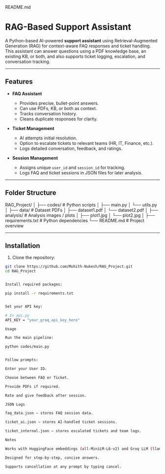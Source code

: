 
README.md
# RAG-Based Support Assistant

A Python-based AI-powered **support assistant** using Retrieval-Augmented Generation (RAG) for context-aware FAQ responses and ticket handling. This assistant can answer questions using a PDF knowledge base, an existing KB, or both, and also supports ticket logging, escalation, and conversation tracking.

---

## **Features**

- **FAQ Assistant**
  - Provides precise, bullet-point answers.
  - Can use PDFs, KB, or both as context.
  - Tracks conversation history.
  - Cleans duplicate responses for clarity.
  
- **Ticket Management**
  - AI attempts initial resolution.
  - Option to escalate tickets to relevant teams (HR, IT, Finance, etc.).
  - Logs detailed conversation, feedback, and ratings.
  
- **Session Management**
  - Assigns unique `user_id` and `session_id` for tracking.
  - Logs FAQ and ticket sessions in JSON files for later analysis.

---
## Folder Structure

RAG_Project/
│
├── codes/                  # Python scripts
│   ├── main.py
│   └── utils.py
│
├── data/                   # Dataset PDFs
│   ├── dataset1.pdf
│   └── dataset2.pdf
│
├── analysis/               # Analysis images / plots
│   ├── plot1.jpg
│   └── plot2.jpg
│
├── requirements.txt        # Python dependencies
└── README.md               # Project overview


---

## **Installation**

1. Clone the repository:

```bash
git clone https://github.com/Mohith-Nukesh/RAG_Project.git
cd RAG_Project


Install required packages:

pip install -r requirements.txt


Set your API key:

# In api.py
API_KEY = "your_groq_api_key_here"

Usage

Run the main pipeline:

python codes/main.py


Follow prompts:

Enter your User ID.

Choose between FAQ or Ticket.

Provide PDFs if required.

Rate and give feedback after session.

JSON Logs

faq_data.json – stores FAQ session data.

ticket_ai.json – stores AI-handled ticket sessions.

ticket_internal.json – stores escalated tickets and team logs.

Notes

Works with HuggingFace embeddings (all-MiniLM-L6-v2) and Groq LLM (llama-3.1-8b-instant).

Designed for step-by-step, concise answers.

Supports cancellation at any prompt by typing cancel.
